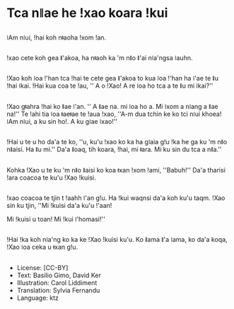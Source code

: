 # Tca nǁae he !xao koara !kui

##
 ǀAm nǀui, !hai koh nǂaoha !xom !an.

##
!xao cete koh gea ǁ'akoa, ha nǂaoh ka 'm nǁo ǁ'ai nǀa'ngsa ǀauhn.

##
!Xao koh ǀoa !'han tca !hai te cete gea ǁ'akoa to kua ǀoa !'han ha ǀ'ae te ǁu !hai ǀkai. !Hai kua coa te !au, '' A o !Xao! A re ǀoa ho tca a te ǁu mi ǀkai?''

##
!Xao gǂahra !hai ko ǁae ǀ'an. '' A ǁae na. mi ǀoa ho a. Mi ǀxom a nǀang a ǁae na!'' Te !ahi tia ǀoa ǂaeǂae te !aua !xao, ''A-m dua tchin ke ko tci nǀui khoea! ǀAm nǀui, a ku sin ho!. A ku gǀae ǀxao!''

##
!Hai u te u ho da'a te ko, ''u, ku'u !xao ko ka ha gǀaia g!u !ka he ga ku 'm nǁo nǁaisi. Ha ǁu mi.'' Da'a ǁoaq, tih koara, !hai, mi ǂara. Mi ku sin du tca a nǁa.''

##
Kohka !Xao u te ku 'm nǁo ǁaisi ko koa ǂxan !xom !ami, ''Babuh!'' Da'a tharisi !ara coacoa te ku'u !Xao !kuisi.

##
!xao coacoa te tjin t !aahh ǀ'an g!u. Ha !kui waqnsi da'a koh ku'u taqm. !Xao sin ku tjin, ''Mi !kuisi da'a ku'u !'aan!

Mi !kuisi u toan! Mi !kui ǀ'homasi!''

##
!Hai !ka koh nǀa'ng ko ka ke !Xao !kuisi ku'u. Ko ǁama ǁ'a ǀama, ko da'a koqa, !Xao ǀoa ceka u ǂxan g!u.

##
* License: [CC-BY]
* Text: Basilio Gimo, David Ker
* Illustration: Carol Liddiment
* Translation: Sylvia Fernandu
* Language: ktz
